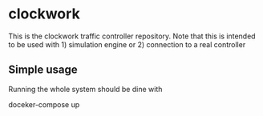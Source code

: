 # clockwork
This is the clockwork traffic controller repository. Note that this is intended to be used with 1) simulation engine or 2) connection to a real controller

## Simple usage

Running the whole system should be dine with

  doceker-compose up

